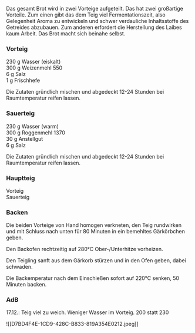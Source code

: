 
Das gesamt Brot wird in zwei Vorteige aufgeteilt. Das hat zwei großartige Vorteile. Zum einen gibt das dem Teig viel Fermentationszeit, also Gelegenheit Aroma zu entwickeln und schwer verdauliche Inhaltsstoffe des Getreides abzubauen. Zum anderen erfordert die Herstellung des Laibes kaum Arbeit. Das Brot macht sich beinahe selbst.

### Vorteig

230 g Wasser (eiskalt)  
300 g Weizenmehl 550  
6 g Salz  
1 g Frischhefe

Die Zutaten gründlich mischen und abgedeckt 12-24 Stunden bei Raumtemperatur reifen lassen.

### Sauerteig

230 g Wasser (warm)  
300 g Roggenmehl 1370  
30 g Anstellgut  
6 g Salz

Die Zutaten gründlich mischen und abgedeckt 12-24 Stunden bei Raumtemperatur reifen lassen.

### Hauptteig

Vorteig  
Sauerteig

### Backen

Die beiden Vorteige von Hand homogen verkneten, den Teig rundwirken und mit Schluss nach unten für 80 Minuten in ein bemehltes Gärkörbchen geben.

Den Backofen rechtzeitig auf 280°C Ober-/Unterhitze vorheizen.

Den Teigling sanft aus dem Gärkorb stürzen und in den Ofen geben, dabei schwaden.

Die Backemperatur nach dem Einschießen sofort auf 220°C senken, 50 Minuten backen.

### AdB

17.12.: Teig viel zu weich. Weniger Wasser im Vorteig. 200 statt 230




![[D7BD4F4E-1CD9-428C-B833-819A354E0212.jpeg]]